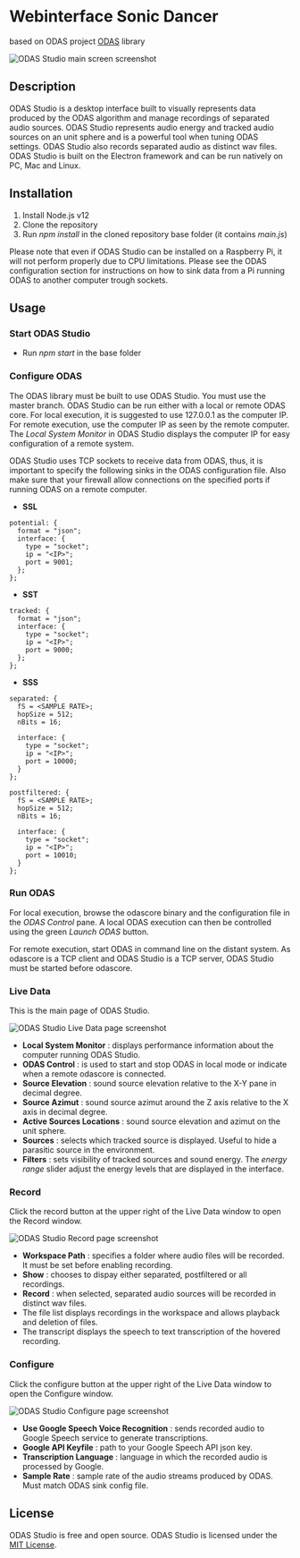 # Webinterface Sonic Dancer
based on ODAS project [ODAS](https://github.com/introlab/odas) library

![ODAS Studio main screen screenshot](/screenshots/main.png)

## Description
ODAS Studio is a desktop interface built to visually represents data produced by the ODAS algorithm and manage recordings of separated audio sources. ODAS Studio represents audio energy and tracked audio sources on an unit sphere and is a powerful tool when tuning ODAS settings. ODAS Studio also records separated audio as distinct wav files. ODAS Studio is built on the Electron framework and can be run natively on PC, Mac and Linux.

## Installation
1. Install Node.js v12
1. Clone the repository
1. Run _npm install_ in the cloned repository base folder (it contains _main.js_)

Please note that even if ODAS Studio can be installed on a Raspberry Pi, it will not perform properly due to CPU limitations. Please see the ODAS configuration section for instructions on how to sink data from a Pi running ODAS to another computer trough sockets.

## Usage
### Start ODAS Studio
* Run _npm start_ in the base folder

### Configure ODAS
The ODAS library must be built to use ODAS Studio. You must use the master branch. ODAS Studio can be run either with a local or remote ODAS core. For local execution, it is suggested to use 127.0.0.1 as the computer IP. For remote execution, use the computer IP as seen by the remote computer. The _Local System Monitor_ in ODAS Studio displays the computer IP for easy configuration of a remote system.

ODAS Studio uses TCP sockets to receive data from ODAS, thus, it is important to specify the following sinks in the ODAS configuration file. Also make sure that your firewall allow connections on the specified ports if running ODAS on a remote computer.
* **SSL**
```
potential: {
  format = "json";
  interface: {
    type = "socket";
    ip = "<IP>";
    port = 9001;
  };
};
```
* **SST**
```
tracked: {
  format = "json";
  interface: {
    type = "socket";
    ip = "<IP>";
    port = 9000;
  };
};
```
* **SSS**
```
separated: {
  fS = <SAMPLE RATE>;
  hopSize = 512;
  nBits = 16;        

  interface: {
    type = "socket";
    ip = "<IP>";
    port = 10000;
  }        
};

postfiltered: {
  fS = <SAMPLE RATE>;
  hopSize = 512;
  nBits = 16;        

  interface: {
    type = "socket";
    ip = "<IP>";
    port = 10010;
  }        
};
```

### Run ODAS
For local execution, browse the odascore binary and the configuration file in the _ODAS Control_ pane. A local ODAS execution can then be controlled using the green _Launch ODAS_ button.

For remote execution, start ODAS in command line on the distant system. As odascore is a TCP client and ODAS Studio is a TCP server, ODAS Studio must be started before odascore.

### Live Data
This is the main page of ODAS Studio.

![ODAS Studio Live Data page screenshot](/screenshots/live_data.png)

* **Local System Monitor** : displays performance information about the computer running ODAS Studio.
* **ODAS Control** : is used to start and stop ODAS in local mode or indicate when a remote odascore is connected.
* **Source Elevation** : sound source elevation relative to the X-Y pane in decimal degree.
* **Source Azimut** : sound source azimut around the Z axis relative to the X axis in decimal degree.
* **Active Sources Locations** : sound source elevation and azimut on the unit sphere.
* **Sources** : selects which tracked source is displayed. Useful to hide a parasitic source in the environment.
* **Filters** : sets visibility of tracked sources and sound energy. The _energy range_ slider adjust the energy levels that are displayed in the interface.

### Record
Click the record button at the upper right of the Live Data window to open the Record window.

![ODAS Studio Record page screenshot](/screenshots/record.png)

* **Workspace Path** : specifies a folder where audio files will be recorded. It must be set before enabling recording.
* **Show** : chooses to dispay either separated, postfiltered or all recordings.
* **Record** : when selected, separated audio sources will be recorded in distinct wav files.
* The file list displays recordings in the workspace and allows playback and deletion of files.
* The transcript displays the speech to text transcription of the hovered recording.

### Configure
Click the configure button at the upper right of the Live Data window to open the Configure window.

![ODAS Studio Configure page screenshot](/screenshots/configure.png)

* **Use Google Speech Voice Recognition** : sends recorded audio to Google Speech service to generate transcriptions.
* **Google API Keyfile** : path to your Google Speech API json key.
* **Transcription Language** : language in which the recorded audio is processed by Google.
* **Sample Rate** : sample rate of the audio streams produced by ODAS. Must match ODAS sink config file.

## License
ODAS Studio is free and open source. ODAS Studio is licensed under the [MIT License](/LICENSE).

